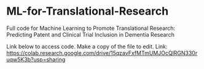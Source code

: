 # ML-for-Translational-Research
Full code for Machine Learning to Promote Translational Research: Predicting Patent and Clinical Trial Inclusion in Dementia Research

Link below to access code. Make a copy of the file to edit.
Link: https://colab.research.google.com/drive/15qzavFxfMTmUMJOcQlRGN330ruqw5K3b?usp=sharing
